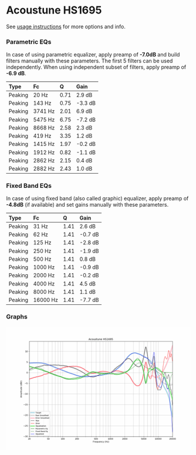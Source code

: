 # Acoustune HS1695
See [usage instructions](https://github.com/jaakkopasanen/AutoEq#usage) for more options and info.

### Parametric EQs
In case of using parametric equalizer, apply preamp of **-7.0dB** and build filters manually
with these parameters. The first 5 filters can be used independently.
When using independent subset of filters, apply preamp of **-6.9 dB**.

| Type    | Fc      |    Q | Gain    |
|:--------|:--------|:-----|:--------|
| Peaking | 20 Hz   | 0.71 | 2.9 dB  |
| Peaking | 143 Hz  | 0.75 | -3.3 dB |
| Peaking | 3741 Hz | 2.01 | 6.9 dB  |
| Peaking | 5475 Hz | 6.75 | -7.2 dB |
| Peaking | 8668 Hz | 2.58 | 2.3 dB  |
| Peaking | 419 Hz  | 3.35 | 1.2 dB  |
| Peaking | 1415 Hz | 1.97 | -0.2 dB |
| Peaking | 1912 Hz | 0.82 | -1.1 dB |
| Peaking | 2862 Hz | 2.15 | 0.4 dB  |
| Peaking | 2882 Hz | 2.43 | 1.0 dB  |

### Fixed Band EQs
In case of using fixed band (also called graphic) equalizer, apply preamp of **-4.8dB**
(if available) and set gains manually with these parameters.

| Type    | Fc       |    Q | Gain    |
|:--------|:---------|:-----|:--------|
| Peaking | 31 Hz    | 1.41 | 2.6 dB  |
| Peaking | 62 Hz    | 1.41 | -0.7 dB |
| Peaking | 125 Hz   | 1.41 | -2.8 dB |
| Peaking | 250 Hz   | 1.41 | -1.9 dB |
| Peaking | 500 Hz   | 1.41 | 0.8 dB  |
| Peaking | 1000 Hz  | 1.41 | -0.9 dB |
| Peaking | 2000 Hz  | 1.41 | -0.2 dB |
| Peaking | 4000 Hz  | 1.41 | 4.5 dB  |
| Peaking | 8000 Hz  | 1.41 | 1.1 dB  |
| Peaking | 16000 Hz | 1.41 | -7.7 dB |

### Graphs
![](./Acoustune%20HS1695.png)